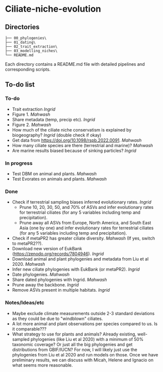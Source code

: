 # Ciliate-niche-evolution

## Directories

```
├── 00_phylogenies\
├── 01_dating\
├── 02_trait_extraction\
├── 03_modelling_niches\
└── README.md
```

Each directory contains a README.md file with detailed pipelines and corresponding scripts. 

<put link to google doc>

## To-do list

### To-do
- Trait extraction *Ingrid*
- Figure 1. *Mahwash*
- Share metadata (temp, precip etc). *Ingrid*
- Figure 2. *Mahwash*
- How much of the ciliate niche conservatism is explained by biogeography? *Ingrid* (double check if okay)
- Get data from https://doi.org/10.1098/rspb.2022.0091. *Mahwash*
- How many ciliate species are there (terrestrial and marine)? *Mahwash*
- Are marine results biased because of sinking particles? *Ingrid*

### In progress  
- Test DBM on animal and plants. *Mahwash*
- Test Evorates on animals and plants. *Mahwash*

### Done
- Check if terrestrial sampling biases inferred evolutionary rates. *Ingrid*
  - Prune 10, 20, 30, 50, and 70% of ASVs and infer evolutionary rates for terrestrial ciliates (for any 5 variables including temp and precipitation).  
  - Prune away all ASVs from Europe, North America, and South East Asia (one by one) and infer evolutionary rates for terrestrial ciliates (for any 5 variables including temp and precipitation). 
- Check if metaPR2 has greater ciliate diversity. *Mahwash* (If yes, switch to metaPR2??).
- Download new version of EukBank (https://zenodo.org/records/7804946). *Ingrid*  
- Download animal and plant phylogenies and metadata from Liu et al 2020. *Mahwash*
- Infer new ciliate phylogenies with EukBank (or metaPR2). *Ingrid*
- Date phylogenies. *Mahwash*
- Share dated phylogenies with Ingrid. *Mahwash*
- Prune away the backbone. *Ingrid*
- Remove ASVs present in multiple habitats. *Ingrid*

### Notes/Ideas/etc  
- Maybe exclude climate measurements outside 2-3 standard deviations as they could be due to "windblown" ciliates.
- A lot more animal and plant observations per species compared to us. Is it comparable???
- What strategy to use for plants and animals? Already existing, well-sampled phylogenies (like Liu et al 2020) with a minimum of 50% taxonomic coverage? Or just all the big phylogenies and get distributions from GBIF/IUCN? For now, I will likely just use the phylogenies from Liu et al 2020 and run models on those. Once we have preliminary results, we can discuss with Micah, Helene and Ignacio on what seems more reasonable. 
